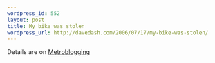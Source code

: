 ```yaml
--- 
wordpress_id: 552
layout: post
title: My bike was stolen
wordpress_url: http://davedash.com/2006/07/17/my-bike-was-stolen/
---
```

Details are on [Metroblogging](http://minneapolis.metblogs.com/archives/2006/07/my_bike_was_sto.phtml)
